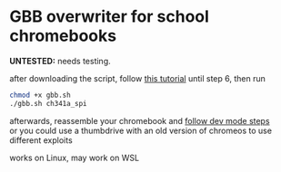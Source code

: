 # GBB overwriter for school chromebooks

**UNTESTED:** needs testing.

after downloading the script, follow [this tutorial](https://docs.mrchromebox.tech/docs/support/unbricking/unbrick-ch341a.html) until step 6, then run

```bash
chmod +x gbb.sh
./gbb.sh ch341a_spi
```

afterwards, reassemble your chromebook and [follow dev mode steps](https://www.chromium.org/chromium-os/developer-library/guides/device/developer-mode/#enable-developer-mode)<br>
or you could use a thumbdrive with an old version of chromeos to use different exploits

works on Linux, may work on WSL